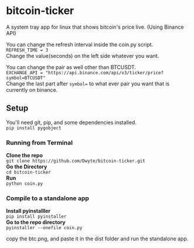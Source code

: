 # bitcoin-ticker
A system tray app for linux that shows bitcoin's price live. (Using Binance API)  

You can change the refresh interval inside the coin.py script.  
`REFRESH_TIME = 3`  
Change the value(seconds) on the left side whatever you want. 

You can change the pair as well other than BTCUSDT.  
`EXCHANGE_API = "https://api.binance.com/api/v3/ticker/price?symbol=BTCUSDT"`  
Change the last part after `symbol=` to what ever pair you want that is currently on binance.

## Setup
You'll need git, pip, and some dependencies installed.  
`pip install pygobject`  

### Running from Terminal
**Clone the repo**  
`git clone https://github.com/Dwyte/bitcoin-ticker.git`  
**Go the Directory**  
`cd bitcoin-ticker`  
**Run**  
`python coin.py`  

### Compile to a standalone app
**Install pyinstalller**  
`pip install pyinstaller`  
**Go to the repo directory**  
`pyinstaller --onefile coin.py`  

copy the btc.png, and paste it in the dist folder
and run the standalone app.
